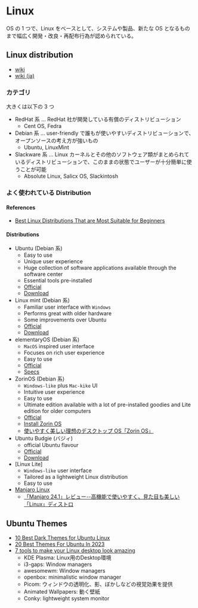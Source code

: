# Linux

OS の 1 つで、Linux をベースとして、システムや製品、新たな OS となるものまで幅広く開発・改良・再配布行為が認められている。

## Linux distribution

- [wiki](https://en.wikipedia.org/wiki/Linux_distribution)
- [wiki (ja)](https://ja.wikipedia.org/wiki/Linux%E3%83%87%E3%82%A3%E3%82%B9%E3%83%88%E3%83%AA%E3%83%93%E3%83%A5%E3%83%BC%E3%82%B7%E3%83%A7%E3%83%B3)

### カテゴリ

大きくは以下の 3 つ

- RedHat 系 ... RedHat 社が開発している有償のディストリビューション
  - Cent OS, Fedra
- Debian 系 ... user-friendly で誰もが使いやすいディストリビューションで、オープンソースの考え方が強いもの
  - Ubuntu, LinuxMint
- Slackware 系 ... Linux カーネルとその他のソフトウェア類がまとめられているディストリビューションで、このままの状態でユーザーが十分簡単に使うことが可能
  - Absolute Linux, Salicx OS, Slackintosh

### よく使われている Distribution

#### References

- [Best Linux Distributions That are Most Suitable for Beginners](https://itsfoss.com/best-linux-beginners/)

#### Distributions

- Ubuntu (Debian 系)
  - Easy to use
  - Unique user experience
  - Huge collection of software applications available through the software center
  - Essential tools pre-installed
  - [Official](https://ubuntu.com/)
  - [Download](https://ubuntu.com/download/desktop)
- Linux mint (Debian 系)
  - Familiar user interface with `Windows`
  - Performs great with older hardware
  - Some improvements over Ubuntu
  - [Official](https://linuxmint.com/)
  - [Download](https://linuxmint.com/download.php)
- elementaryOS (Debian 系)
  - `MacOS` inspired user interface
  - Focuses on rich user experience
  - Easy to use
  - [Official](https://elementary.io/)
  - [Specs](https://elementary.io/docs/installation#recommended-system-specifications)
- ZorinOS (Debian 系)
  - `Windows-like` plus `Mac-kike` UI
  - Intuitive user experience
  - Easy to use
  - Ultimate edition available with a lot of pre-installed goodies and Lite edition for older computers
  - [Official](https://zorin.com/os/)
  - [Install Zorin OS](https://help.zorin.com/docs/getting-started/install-zorin-os/)
  - [使いやすく美しい理想のデスクトップ OS「Zorin OS」](https://japan.zdnet.com/article/35192319/)
- Ubuntu Budgie (バジィ)
  - official Ubuntu flavour
  - [Official](https://ubuntubudgie.org/)
  - [Download](https://ubuntubudgie.org/downloads/)
- [Linux Lite]
  - `Windows-like` user interface
  - Tailored as a lightweight Linux distribution
  - Easy to use
- [Manjaro Linux](https://manjaro.org/)
  - [「Manjaro 24.1」レビュー--高機能で使いやすく、見た目も美しい「Linux」ディストロ](https://japan.zdnet.com/article/35225742/)

## Ubuntu Themes

- [10 Best Dark Themes for Ubuntu Linux](https://www.debugpoint.com/dark-themes-ubuntu/)
- [20 Best Themes For Ubuntu In 2023](https://www.linuxandubuntu.com/home/20-best-themes-for-ubuntu-in-2017)
- [7 tools to make your Linux desktop look amazing](https://www.xda-developers.com/make-your-linux-desktop-look-amazing/)
  - KDE Plasma: Linux用のDesktop環境
  - i3-gaps: Window managers
  - awesomewm: Window managers
  - openbox: minimalistic window manager
  - Picom: ウィンドウの透明化、影、ぼかしなどの視覚効果を提供
  - Animated Wallpapers: 動く壁紙
  - Conky: lightweight system monitor
